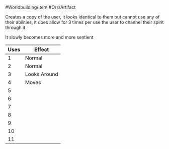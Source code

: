 #Worldbuilding/Item  #Ors/Artifact 

Creates a copy of the user, it looks identical to them but cannot use any of their abilities, it does allow for 3 times per use the user to channel their spirit through it 

It slowly becomes more and more sentient

| Uses | Effect       |
| ---- | ------------ |
| 1    | Normal       |
| 2    | Normal       |
| 3    | Looks Around |
| 4    | Moves        |
| 5    |              |
| 6    |              |
| 7    |              |
| 8    |              |
| 9    |              |
| 10   |              |
| 11   |              |